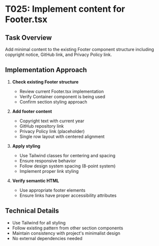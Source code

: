 # T025: Implement content for Footer.tsx

## Task Overview
Add minimal content to the existing Footer component structure including copyright notice, GitHub link, and Privacy Policy link.

## Implementation Approach

1. **Check existing Footer structure**
   - Review current Footer.tsx implementation
   - Verify Container component is being used
   - Confirm section styling approach

2. **Add footer content**
   - Copyright text with current year
   - GitHub repository link
   - Privacy Policy link (placeholder)
   - Single row layout with centered alignment

3. **Apply styling**
   - Use Tailwind classes for centering and spacing
   - Ensure responsive behavior
   - Follow design system spacing (8-point system)
   - Implement proper link styling

4. **Verify semantic HTML**
   - Use appropriate footer elements
   - Ensure links have proper accessibility attributes

## Technical Details
- Use Tailwind for all styling
- Follow existing pattern from other section components
- Maintain consistency with project's minimalist design
- No external dependencies needed